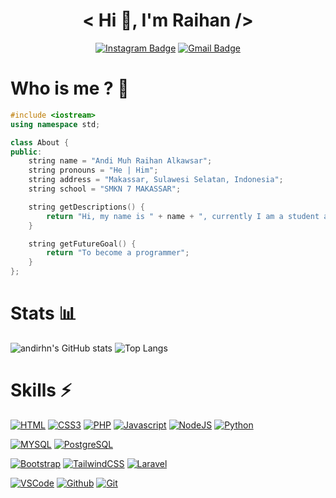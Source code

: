 <div align="center">

# < Hi 👋, I'm Raihan />

[![Instagram Badge](https://img.shields.io/badge/Instagram-E4405F?style=for-the-badge&logo=instagram&logoColor=white)](https://www.instagram.com/rhn.dev/)
[![Gmail Badge](https://img.shields.io/badge/EMAIL-FE7A16?style=for-the-badge&logo=gmail&logoColor=white)](mailto:raihanalkawsar92@gmail.com)

</div>

# Who is me ? 🤨

```C++
#include <iostream>
using namespace std;

class About {
public:
    string name = "Andi Muh Raihan Alkawsar";
    string pronouns = "He | Him";
    string address = "Makassar, Sulawesi Selatan, Indonesia";
    string school = "SMKN 7 MAKASSAR";

    string getDescriptions() {
        return "Hi, my name is " + name + ", currently I am a student at " + school + ". I really enjoy when writing code because it's like playing a game";
    }

    string getFutureGoal() {
        return "To become a programmer";
    }
};
```

# Stats 📊

![andirhn's GitHub stats](https://github-readme-stats.vercel.app/api?username=andirhn&show_icons=true&theme=graywhite)
![Top Langs](https://github-readme-stats.vercel.app/api/top-langs/?username=andirhn&layout=compact)

# Skills ⚡

[![HTML](https://img.shields.io/badge/HTML5-E34F26?style=for-the-badge&logo=html5&logoColor=white)](https://developer.mozilla.org/en-US/docs/Web/HTML)
[![CSS3](https://img.shields.io/badge/CSS3-1572B6?style=for-the-badge&logo=css3&logoColor=white)](https://developer.mozilla.org/en-US/docs/Web/CSS)
[![PHP](https://img.shields.io/badge/PHP-777BB4?style=for-the-badge&logo=php&logoColor=white)](https://php.net)
[![Javascript](https://img.shields.io/badge/JavaScript-323330?style=for-the-badge&logo=javascript&logoColor=F7DF1E)](https://developer.mozilla.org/en-US/docs/Web/JavaScript)
[![NodeJS](https://img.shields.io/badge/Node.js-339933?style=for-the-badge&logo=nodedotjs&logoColor=white)](https://nodejs.org)
[![Python](https://img.shields.io/badge/Python-FFD43B?style=for-the-badge&logo=python&logoColor=darkgreen)](https://python.org)

[![MYSQL](https://img.shields.io/badge/MySQL-00000F?style=for-the-badge&logo=mysql&logoColor=white)](https://mysql.com)
[![PostgreSQL](https://img.shields.io/badge/PostgreSQL-blue?style=for-the-badge&logo=PostgreSQL&logoColor=white)](https://www.postgresql.org/)


[![Bootstrap](https://img.shields.io/badge/Bootstrap-563D7C?style=for-the-badge&logo=bootstrap&logoColor=white)](https://getbootstrap.com)
[![TailwindCSS](https://img.shields.io/badge/Tailwind_CSS-38B2AC?style=for-the-badge&logo=tailwind-css&logoColor=white)](https://tailwindcss.com)
[![Laravel](https://img.shields.io/badge/Laravel-FF2D20?style=for-the-badge&logo=laravel&logoColor=white)](https://laravel.com)

[![VSCode](https://img.shields.io/badge/Visual_Studio_Code-0078D4?style=for-the-badge&logo=visual%20studio%20code&logoColor=white)](https://code.visualstudio.com)
[![Github](https://img.shields.io/badge/GitHub-100000?style=for-the-badge&logo=github&logoColor=white)](https://github.com)
[![Git](https://img.shields.io/badge/Git-white?style=for-the-badge&logo=git&logoColor=red)](https://git-scm.com)
